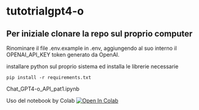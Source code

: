 # tutotrialgpt4-o

## Per iniziale clonare la repo sul proprio computer
 
Rinominare il file .env.example in .env, aggiungendo al suo interno il OPENAI_API_KEY token generato da OpenAI.

installare python sul proprio sistema ed installa le librerie necessarie

``` pip install -r requirements.txt ```

Chat_GPT4-o_API_pat1.ipynb

Uso del notebook by Colab [![Open In Colab](https://colab.research.google.com/assets/colab-badge.svg)](https://colab.research.google.com/github/Frenz86/tutotrialgpt4-o/blob/main/Chat_GPT4-o_API_pat1colab.ipynb)



